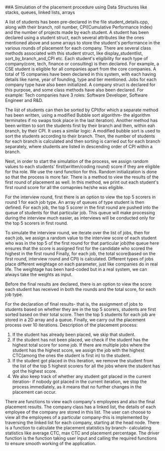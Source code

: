 ##A Simulation of the placement procedure using Data Structures like stacks, queues, linked lists, arrays

A list of students has been pre-declared in the file student_details.cpp, along with their branch, roll number, CPI(Cumulative Performance Index) and the number of projects made by each student.
A student has been declared using a student struct, each several attributes like the ones mentioned above and some arrays to store the student's performance in the various rounds of placement for each company.
There are several class methods associated with this student struct, like display_studentlist, sort_by_branch_and_CPI etc.
Each student's eligibility for each type of company(core, tech, finance or consulting) is then declared. For example, a CSE student is eligible for all companies apart from the core companies.
A total of 15 companies have been declared in this system, with each having details like name, year of founding, type and tier mentioned. Jobs for each company type have also been initialized.
A company struct is declared for this purpose, and some class methods have also been declared.
For example: Tech companies have 3 roles: Software Developer, Software Engineer and R&D. 

The list of students can then be sorted by CPI(for which a separate method has been written, using a modified Bubble sort algorithm- the algorithm terminates if no swaps took place in the last iteration).
Another method has been written to sort the students first by their branch and then, within eah branch, by their CPI. It uses a similar logic: A modified bubble sort is used to sort the students according to their branch.
Then, the number of students for each branch is calculated and then sorting is carried out for each branch separately, where students are listed in descending order of CPI within a branch.

Next, in order to start the simulation of the process, we assign random values to each students' first(written/coding round) score if they are eligible for tha role. 
We use the rand function for this. Random initialization is done so that the process is more fair. There is a method to view the results of the first round of placement as well. In this method, 
we print out each student's first round score for all the comapnies he/she was eligible.

For the interview round, first there is an option to view the top 5 scorers in round 1 for each job type. An array of queues of type student is then defined. For each job, the top 5 scorer in the first round are pushed into the queue of students for that particular job.
This queue will make processing during the interview much easier, as interviews will be conducted only for the top 5 scorers in first round.

To simulate the interview round, we iterate over the list of jobs, then for each job, we assign a random value to the interview score of each student who was in the top 5 of the first round for that particular job(the queue here ensures that the score is assigned first for the candidate who scored the highest in the first round
Finally, for each job, the total score(based on the first round, interview round and CPI) is calculated. Different types of jobs place different weightage on each parameter, just like companies do in real life.
The weightage has been hard-coded but in a real system, we can always take the weights as input. 

Before the final results are declared, there is an option to view the score each student has received in both the rounds and the total score, for each job type.

For the declaration of final results- that is, the assignment of jobs to students based on whether they are in the top 5 scorers, students are first sorted based on their total score.
Then the top 5 students for each job are stored in a 2D array and a queue. Finally, we carry out the placement process over 10 iterations.
Description of the placement process:
1. If the student has already been placed, we skip that student.
2. If the student has not been placed, we check if the student has the highest total score for some job. If there are multiple jobs where the student has the highest score, we assign the job with the highest CTC(among the ones the student is first in)
   to the student.
3. If the student got placed in this iteration, we remove the student from the list of the top 5 highest scorers for all the jobs where the student has got the highest score.
4. We also keep track of whether any student got placed in the current iteration- if nobody got placed in the current iteration, we stop the process immediately, as it means that no further changes in the placement can occur.

There are functions to view each company's employees and also the final placement results.
The company class has a linked list, the details of each employee of the company are stored in this list. The user can choose to view all the employees of a particular company-this is implemented
by traversing the linked list for each company, starting at the head node.
There is a function to calculate the placement statistics by branch- calculating statistics like average CTC, max CTC and placement percentage.
The driver function is the function taking user input and calling the required functions to ensure smooth working of the application.
